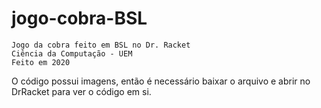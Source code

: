 # jogo-cobra-BSL
	Jogo da cobra feito em BSL no Dr. Racket
	Ciência da Computação - UEM
	Feito em 2020

O código possui imagens, então é necessário baixar o arquivo e abrir no DrRacket para ver o código em si.
